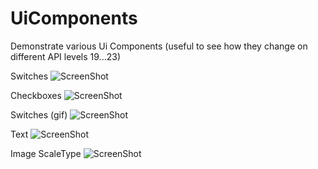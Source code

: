 # UiComponents
Demonstrate various Ui Components (useful to see how they change on different API levels 19...23)

Switches
![ScreenShot](https://raw.github.com/landenlabs/UiComponents/master/screenshots/page7-switches.png)

Checkboxes
![ScreenShot](https://raw.github.com/landenlabs/UiComponents/master/screenshots/page8-checkboxes.png)

Switches (gif)
![ScreenShot](http://landenlabs.com/android/uicomponents/switches.gif)

Text
![ScreenShot](https://raw.github.com/landenlabs/UiComponents/master/screenshots/page1-text.png)

Image ScaleType 
![ScreenShot](https://raw.github.com/landenlabs/UiComponents/master/screenshots/page3-image-scale.png)


